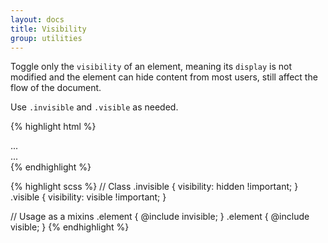 ```yaml
---
layout: docs
title: Visibility
group: utilities
---
```


Toggle only the `visibility` of an element, meaning its `display` is not modified and the element can hide content from most users, still affect the flow of the document.

Use `.invisible` and `.visible` as needed.

{% highlight html %}
<div class="invisible">...</div>
<div class="visible">...</div>
{% endhighlight %}

{% highlight scss %}
// Class
.invisible {
  visibility: hidden !important;
}
.visible {
  visibility: visible !important;
}

// Usage as a mixins
.element {
  @include invisible;
}
.element {
  @include visible;
}
{% endhighlight %}
